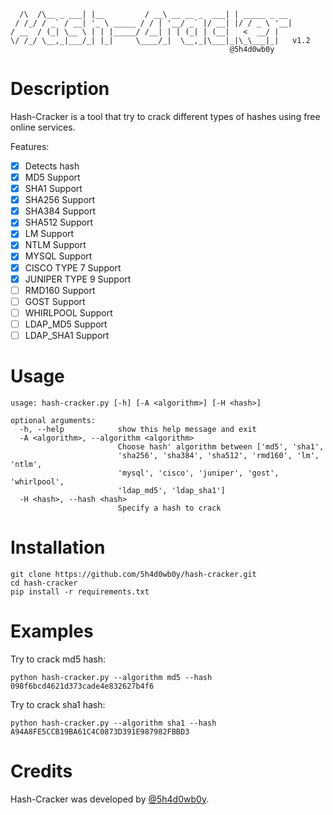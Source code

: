 ```
  /\  /\__ _ ___| |__         / __\ __ __ _  ___| | _____ _ __ 
 / /_/ / _` / __| '_ \ _____ / / | '__/ _` |/ __| |/ / _ \ '__|
/ __  / (_| \__ \ | | |_____/ /__| | | (_| | (__|   <  __/ |
\/ /_/ \__,_|___/_| |_|     \____/_|  \__,_|\___|_|\_\___|_|   v1.2
                                                 @5h4d0wb0y

```

# Description

Hash-Cracker is a tool that try to crack different types of hashes using free online services.

Features:
- [x] Detects hash
- [x] MD5 Support
- [x] SHA1 Support
- [x] SHA256 Support
- [x] SHA384 Support
- [x] SHA512 Support
- [x] LM Support
- [x] NTLM Support
- [x] MYSQL Support
- [x] CISCO TYPE 7 Support
- [x] JUNIPER TYPE 9 Support
- [ ] RMD160 Support
- [ ] GOST Support
- [ ] WHIRLPOOL Support
- [ ] LDAP_MD5 Support
- [ ] LDAP_SHA1 Support
    
# Usage

```
usage: hash-cracker.py [-h] [-A <algorithm>] [-H <hash>]

optional arguments:
  -h, --help            show this help message and exit
  -A <algorithm>, --algorithm <algorithm>
                        Choose hash' algorithm between ['md5', 'sha1',
                        'sha256', 'sha384', 'sha512', 'rmd160', 'lm', 'ntlm',
                        'mysql', 'cisco', 'juniper', 'gost', 'whirlpool',
                        'ldap_md5', 'ldap_sha1']
  -H <hash>, --hash <hash>
                        Specify a hash to crack
```

# Installation

```
git clone https://github.com/5h4d0wb0y/hash-cracker.git
cd hash-cracker
pip install -r requirements.txt
```

# Examples

Try to crack md5 hash:

```
python hash-cracker.py --algorithm md5 --hash 098f6bcd4621d373cade4e832627b4f6
```

Try to crack sha1 hash:

```
python hash-cracker.py --algorithm sha1 --hash A94A8FE5CCB19BA61C4C0873D391E987982FBBD3
```

# Credits

Hash-Cracker was developed by [@5h4d0wb0y](https://twitter.com/5h4d0wb0y).
